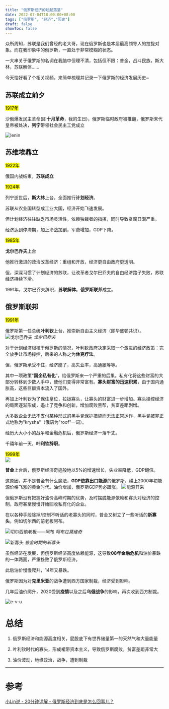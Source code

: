 ```yaml
---
title: "俄罗斯经济的起起落落"
date: 2022-07-04T18:00:00+08:00
tags: ["俄罗斯", "经济","历史"]
draft: false
showToc: false
---
```

众所周知，苏联是我们曾经的老大哥，现在俄罗斯也是本届最高领导人的拉拢对象。而在我印象中的俄罗斯，一直处于非常模糊的状态。

一大串关于俄罗斯的名词在我脑中但理不清，包括但不限：普金，战斗民族，斯大林，苏联解体……


今天恰好看了个相关视频，来简单梳理并记录一下俄罗斯的经济发展历史~


## 苏联成立前夕
<mark>1917年</mark>     

沙俄爆发民主革命(即**十月革命**，我的生日)，俄罗斯临时政府被推翻，俄罗斯末代皇帝被处决，**列宁**带领社会民主工党成立

![lenin](https://photo-cms-vovworld.zadn.vn/w730/uploaded/vovworld/drsoxreyxq/2017_11_07/cachmangthangmuoingadadelaibaihocquybauchocongcuocdoimoicuavietnam_zdxq.jpg)


## 苏维埃鼎立
<mark>1922年</mark>     


俄国内战结束，**苏联成立**

<mark>1924年</mark>     


列宁逝世后，**斯大林**上台，全面推行**计划经济**。

苏联从农业国转型成工业大国，经济开始飞速发展。

但计划经济往往缺乏市场灵活性，依赖独裁者的指挥，同时导致贪腐日渐严重。

经济达到停滞期，加上冷战加剧，军费增加，GDP下降。

<mark>1985年</mark>     


**戈尔巴乔夫**上台

他推行激进的政治改革经济：重组和开放，经济更自由政府更透明。

但，深深习惯了计划经济的苏联，让改革者戈尔巴乔夫的自由经济路子失败，苏联经济持续下滑。

1991年，戈尔巴乔夫辞职，**苏联解体**。**俄罗斯联邦**成立。

## 俄罗斯联邦
<mark>1991年</mark>     

俄罗斯第一任总统**叶利钦**上台，推崇新自由主义经济（即华盛顿共识）。
![戈尔巴乔夫](https://nic-gz-1308403500.file.myqcloud.com/posts/Russia-ecomonic-brief-2022-07-04-19-41-33.png "戈尔巴乔夫")
*戈尔巴乔夫*  


对于计划经济根植于俄罗斯的情况，叶利钦政府决定采取一个激进的经济政策：完全放手让市场操控，后来的人称之为**休克疗法**。

但，俄罗斯承受不住，经济崩了，高失业率，高通胀等等。

其中一项政策“**国企私有化**”，给俄罗斯来一个严重的后果。私有化将这些财富的大部分转移到少数人手中，使他们变得非常富有。**寡头财富的迅速积累**，由于国内通胀高，这些巨额资本流入了国外。

再加上叶利钦为了保住皇位，拉拢寡头，让寡头的财富进一步增加。寡头操控经济的局面逐渐形成，遏止了竞争和创新，增加腐败黑帮，贫富差距剧增。

大多数企业无法不支付某种形式的黑手党保护措施而无法正常运作，黑手党被非正式地称为"krysha"（俄语为"roof"一词）。

经历大大小小的战争和金融危机后，俄罗斯经济一落千丈。

千禧年前一天，**叶利钦辞职**。

<mark>1999年</mark>     
![](https://ichef.bbci.co.uk/news/800/cpsprodpb/901E/production/_97849863_gettyimages-848916102.jpg.webp)

**普金**上台后，俄罗斯经济奇迹般地以5%的增速增长，失业率降低，GDP翻倍。

这原因，并不是普金有什么魔法，**GDP依靠出口能源**的俄罗斯，碰上2000年初能源价格飞涨的黄金时代。油价增加，俄罗斯GDP势必跟涨。
![能源开采](https://nic-gz-1308403500.file.myqcloud.com/posts/Russia-ecomonic-brief-2022-07-04-19-36-26.png "能源开采")  


但俄罗斯没有把握好油价高峰时期的优势，及时摆脱能源依赖和寡头对经济的控制，政府甚至慢慢开始回收私有化的企业。

在以各种手段除掉/控制不听话的老寡头的同时，普金又树立了一些听话的**新寡头**，例如切尔西的前老板阿布。

![切尔西前老板——阿布](https://nic-gz-1308403500.file.myqcloud.com/posts/Russia-ecomonic-brief-2022-07-04-19-35-08.png "切尔西前老板——阿布拉莫维奇")
*阿布拉莫维奇*  


![新寡头](https://nic-gz-1308403500.file.myqcloud.com/posts/Russia-ecomonic-brief-2022-07-04-19-30-04.png "普金时期的新寡头")
*普金时期的新寡头*  


虽然经济在发展，但俄罗斯经济高度依赖能源，这导致**08年金融危机**和油价暴跌的一体两面，严重挫败了俄罗斯经济。

此后油价慢慢爬升，14年又暴跌。

俄罗斯因为对**克里米亚**的战争遭到西方国家制裁，经济受到影响。

几年后油价爬升，2020受到**疫情**以及之后**乌俄战争**的影响，再次收到西方制裁。

![e-v-u](https://p3.itc.cn/q_70/images01/20220416/d14f3d382cea46968d26e31b0441597b.jpeg)

# 总结

1. 俄罗斯经济和能源高度相关，屁股底下有世界储量第一的天然气和大量能量

2. 叶利钦时代的寡头，形成裙带资本主义，导致俄罗斯腐败，贫富差距非常大

3. 油价波动，地缘政治，战争，遭到制裁

---
# 参考
[小Lin说 - 20分钟详解 - 俄罗斯经济到底是怎么回事儿？](https://www.youtube.com/watch?v=aJ957mEAFis)